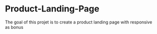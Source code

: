 # Product-Landing-Page
The goal of this projet is to create a product landing page with responsive as bonus
